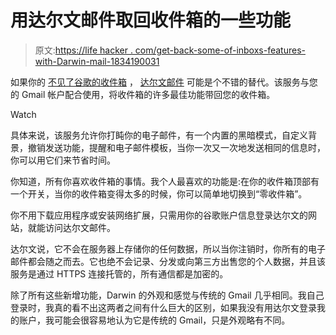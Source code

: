 # 用达尔文邮件取回收件箱的一些功能

> 原文:[https://life hacker . com/get-back-some-of-inboxs-features-with-Darwin-mail-1834190031](https://lifehacker.com/get-back-some-of-inboxs-features-with-darwin-mail-1834190031)

如果你的 [不见了谷歌的收件箱](https://gadgets.ndtv.com/apps/news/google-inbox-by-gmail-older-android-apks-stop-functioning-users-2026005) ， [达尔文邮件](https://www.darwinmail.app/) 可能是个不错的替代。该服务与您的 Gmail 帐户配合使用，将收件箱的许多最佳功能带回您的收件箱。

Watch

具体来说，该服务允许你打盹你的电子邮件，有一个内置的黑暗模式，自定义背景，撤销发送功能，提醒和电子邮件模板，当你一次又一次地发送相同的信息时，你可以用它们来节省时间。

你知道，所有你喜欢收件箱的事情。我个人最喜欢的功能是:在你的收件箱顶部有一个开关，当你的收件箱变得太多的时候，你可以简单地切换到“零收件箱”。

你不用下载应用程序或安装网络扩展，只需用你的谷歌账户信息登录达尔文的网站，就能访问达尔文邮件。

达尔文说，它不会在服务器上存储你的任何数据，所以当你注销时，你所有的电子邮件都会随之而去。它也绝不会记录、分发或向第三方出售您的个人数据，并且该服务是通过 HTTPS 连接托管的，所有通信都是加密的。

除了所有这些新增功能，Darwin 的外观和感觉与传统的 Gmail 几乎相同。我自己登录时，我真的看不出这两者之间有什么巨大的区别，如果我没有用达尔文登录我的账户，我可能会很容易地认为它是传统的 Gmail，只是外观略有不同。